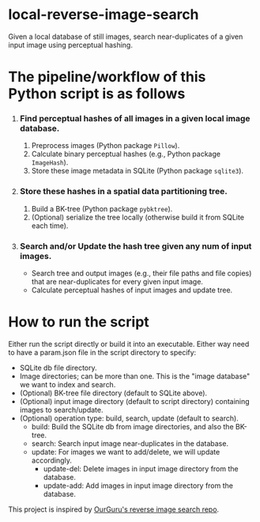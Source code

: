 # local-reverse-image-search

Given a local database of still images, search near-duplicates of a given input image using perceptual hashing.

# The pipeline/workflow of this Python script is as follows

1. ### Find perceptual hashes of all images in a given local image database.
   1. Preprocess images (Python package `Pillow`).
   2. Calculate binary perceptual hashes (e.g., Python package `ImageHash`).
   3. Store these image metadata in SQLite (Python package `sqlite3`).
2. ### Store these hashes in a spatial data partitioning tree.
   1. Build a BK-tree (Python package `pybktree`).
   2. (Optional) serialize the tree locally (otherwise build it from SQLite each time).
3. ### Search and/or Update the hash tree given any num of input images.
   - Search tree and output images (e.g., their file paths and file copies) that are near-duplicates for every given input image.
   - Calculate perceptual hashes of input images and update tree.

# How to run the script

Either run the script directly or build it into an executable.
Either way need to have a param.json file in the script directory to specify:

- SQLite db file directory.
- Image directories; can be more than one. This is the "image database" we want to index and search.
- (Optional) BK-tree file directory (default to SQLite above).
- (Optional) input image directory (default to script directory) containing images to search/update.
- (Optional) operation type: build, search, update (default to search).
  - build: Build the SQLite db from image directories, and also the BK-tree.
  - search: Search input image near-duplicates in the database.
  - update: For images we want to add/delete, we will update accordingly.
    - update-del: Delete images in input image directory from the database.
    - update-add: Add images in input image directory from the database.

This project is inspired by [OurGuru's reverse image search repo](https://github.com/OurGuru/Offline-Reverse-Image-Search).
